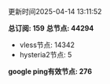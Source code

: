 更新时间2025-04-14 13:11:52

**总订阅: 159**
**总节点: 44294**
- vless节点: 14342
- hysteria2节点: 5

**google ping有效节点: 276**
